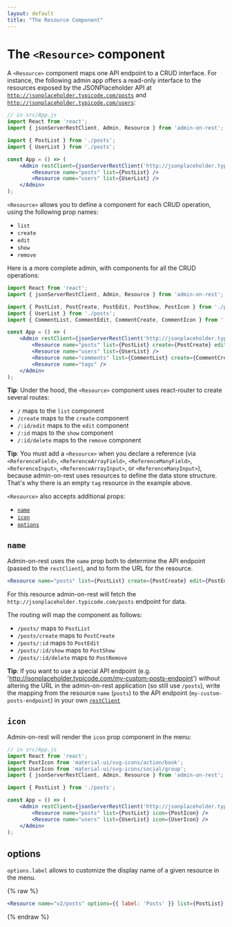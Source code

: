 ```yaml
---
layout: default
title: "The Resource Component"
---
```


# The `<Resource>` component

A `<Resource>` component maps one API endpoint to a CRUD interface. For instance, the following admin app offers a read-only interface to the resources exposed by the JSONPlaceholder API at  [`http://jsonplaceholder.typicode.com/posts`](http://jsonplaceholder.typicode.com/posts) and [`http://jsonplaceholder.typicode.com/users`](http://jsonplaceholder.typicode.com/users):

```jsx
// in src/App.js
import React from 'react';
import { jsonServerRestClient, Admin, Resource } from 'admin-on-rest';

import { PostList } from './posts';
import { UserList } from './posts';

const App = () => (
    <Admin restClient={jsonServerRestClient('http://jsonplaceholder.typicode.com')}>
        <Resource name="posts" list={PostList} />
        <Resource name="users" list={UserList} />
    </Admin>
);
```

`<Resource>` allows you to define a component for each CRUD operation, using the following prop names:

* `list`
* `create`
* `edit`
* `show`
* `remove`

Here is a more complete admin, with components for all the CRUD operations:

```jsx
import React from 'react';
import { jsonServerRestClient, Admin, Resource } from 'admin-on-rest';

import { PostList, PostCreate, PostEdit, PostShow, PostIcon } from './posts';
import { UserList } from './posts';
import { CommentList, CommentEdit, CommentCreate, CommentIcon } from './comments';

const App = () => (
    <Admin restClient={jsonServerRestClient('http://jsonplaceholder.typicode.com')}>
        <Resource name="posts" list={PostList} create={PostCreate} edit={PostEdit} show={PostShow} remove={Delete} icon={PostIcon} />
        <Resource name="users" list={UserList} />
        <Resource name="comments" list={CommentList} create={CommentCreate} edit={CommentEdit} remove={Delete} icon={CommentIcon} />
        <Resource name="tags" />
    </Admin>
);
```

**Tip**: Under the hood, the `<Resource>` component uses react-router to create several routes:

* `/` maps to the `list` component
* `/create` maps to the `create` component
* `/:id/edit` maps to the `edit` component
* `/:id` maps to the `show` component
* `/:id/delete` maps to the `remove` component

**Tip**: You must add a `<Resource>` when you declare a reference (via `<ReferenceField>`, `<ReferenceArrayField>`, `<ReferenceManyField>`, `<ReferenceInput>`, `<ReferenceArrayInput>`, or `<ReferenceManyInput>`), because admin-on-rest uses resources to define the data store structure. That's why there is an empty `tag` resource in the example above.

`<Resource>` also accepts additional props:

* [`name`](#name)
* [`icon`](#icon)
* [`options`](#icon)

## `name`

Admin-on-rest uses the `name` prop both to determine the API endpoint (passed to the `restClient`), and to form the URL for the resource.

```jsx
<Resource name="posts" list={PostList} create={PostCreate} edit={PostEdit} show={PostShow} remove={PostRemove} />
```

For this resource admin-on-rest will fetch the `http://jsonplaceholder.typicode.com/posts` endpoint for data.

The routing will map the component as follows:

* `/posts/` maps to `PostList`
* `/posts/create` maps to `PostCreate`
* `/posts/:id` maps to `PostEdit`
* `/posts/:id/show` maps to `PostShow`
* `/posts/:id/delete` maps to `PostRemove`

**Tip**: If you want to use a special API endpoint (e.g. 'http://jsonplaceholder.typicode.com/my-custom-posts-endpoint') without altering the URL in the admin-on-rest application (so still use `/posts`), write the mapping from the resource `name` (`posts`) to the API endpoint (`my-custom-posts-endpoint`) in your own [`restClient`](./Admin.md#restclient)

## `icon`

Admin-on-rest will render the `icon` prop component in the menu:

```jsx
// in src/App.js
import React from 'react';
import PostIcon from 'material-ui/svg-icons/action/book';
import UserIcon from 'material-ui/svg-icons/social/group';
import { jsonServerRestClient, Admin, Resource } from 'admin-on-rest';

import { PostList } from './posts';

const App = () => (
    <Admin restClient={jsonServerRestClient('http://jsonplaceholder.typicode.com')}>
        <Resource name="posts" list={PostList} icon={PostIcon} />
        <Resource name="users" list={UserList} icon={UserIcon} />
    </Admin>
);
```

## options

`options.label` allows to customize the display name of a given resource in the menu.

{% raw %}
```jsx
<Resource name="v2/posts" options={{ label: 'Posts' }} list={PostList} />
```
{% endraw %}
